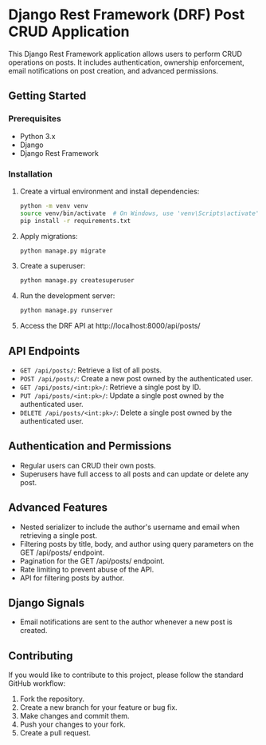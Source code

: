 # Django Rest Framework (DRF) Post CRUD Application

This Django Rest Framework application allows users to perform CRUD operations on posts. It includes authentication, ownership enforcement, email notifications on post creation, and advanced permissions.

## Getting Started

### Prerequisites

- Python 3.x
- Django
- Django Rest Framework

### Installation


1. Create a virtual environment and install dependencies:

    ```bash
    python -m venv venv
    source venv/bin/activate  # On Windows, use 'venv\Scripts\activate'
    pip install -r requirements.txt
    ```

2. Apply migrations:

    ```bash
    python manage.py migrate
    ```

3. Create a superuser:

    ```bash
    python manage.py createsuperuser
    ```

4. Run the development server:

    ```bash
    python manage.py runserver
    ```

6. Access the DRF API at http://localhost:8000/api/posts/

## API Endpoints

- `GET /api/posts/`: Retrieve a list of all posts.
- `POST /api/posts/`: Create a new post owned by the authenticated user.
- `GET /api/posts/<int:pk>/`: Retrieve a single post by ID.
- `PUT /api/posts/<int:pk>/`: Update a single post owned by the authenticated user.
- `DELETE /api/posts/<int:pk>/`: Delete a single post owned by the authenticated user.

## Authentication and Permissions

- Regular users can CRUD their own posts.
- Superusers have full access to all posts and can update or delete any post.

## Advanced Features

- Nested serializer to include the author's username and email when retrieving a single post.
- Filtering posts by title, body, and author using query parameters on the GET /api/posts/ endpoint.
- Pagination for the GET /api/posts/ endpoint.
- Rate limiting to prevent abuse of the API.
- API for filtering posts by author.

## Django Signals

- Email notifications are sent to the author whenever a new post is created.

## Contributing

If you would like to contribute to this project, please follow the standard GitHub workflow:

1. Fork the repository.
2. Create a new branch for your feature or bug fix.
3. Make changes and commit them.
4. Push your changes to your fork.
5. Create a pull request.



